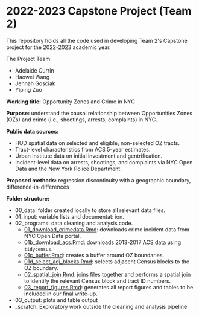 # 2022-2023 Capstone Project (Team 2)

This repository holds all the code used in developing Team 2's Capstone project for the 2022-2023 academic year.

The Project Team:
- Adelaide Currin
- Haowei Wang
- Jennah Gosciak
- Yiping Zuo

**Working title:** Opportunity Zones and Crime in NYC

**Purpose:** understand the causal relationship between Opportunities Zones (OZs) and crime (i.e., shootings, arrests, complaints) in NYC.

**Public data sources:**
- HUD spatial data on selected and eligible, non-selected OZ tracts.
- Tract-level characteristics from ACS 5-year estimates.
- Urban Institute data on initial investment and gentrification.  
- Incident-level data on arrests, shootings, and complaints via NYC Open Data and the New York Police Department.

**Proposed methods:** regression discontinuity with a geographic boundary, difference-in-differences

**Folder structure:**
- 00_data: folder created locally to store all relevant data files.
- 01_input: variable lists and documentat: ion.
- 02_programs: data cleaning and analysis code.
  - [01_download_crimedata.Rmd](02_programs/01_download_crimedata.Rmd): downloads crime incident data from NYC Open Data portal.
  - [01b_download_acs.Rmd](02_programs/01b_download_acs.Rmd): downloads 2013-2017 ACS data using `tidycensus`.
  - [01c_buffer.Rmd](02_programs/01c_oz_buffer.Rmd): creates a buffer around OZ boundaries.
  - [01d_select_adj_blocks.Rmd](02_programs/01d_select_adj_blocks.Rmd): selects adjacent Census blocks to the OZ boundary.
  - [02_spatial_join.Rmd](02_programs/02_spatial_join.Rmd): joins files together and performs a spatial join to identify the relevant Census block and tract ID numbers.
  - [03_report_figures.Rmd](02_programs/03_report_figures.Rmd): generates all report figures and tables to be included in our final write-up.
- 03_output: plots and table output
- \_scratch: Exploratory work outside the cleaning and analysis pipeline
